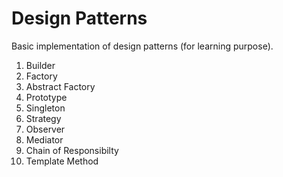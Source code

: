 <h1>Design Patterns</h1>
Basic implementation of design patterns (for learning purpose).

<ol>
    <li>Builder</li>
    <li>Factory</li>
    <li>Abstract Factory</li>
    <li>Prototype</li>
    <li>Singleton</li>
    <li>Strategy</li>
    <li>Observer</li>
    <li>Mediator</li>
    <li>Chain of Responsibilty</li>
    <li>Template Method</li>
</ol>